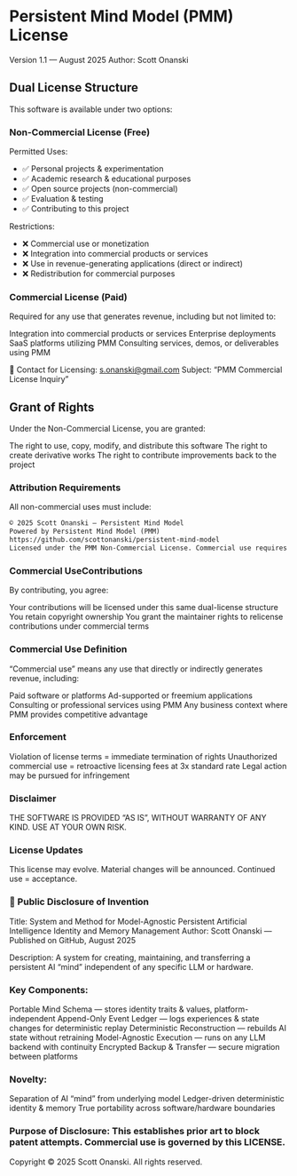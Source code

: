# Persistent Mind Model (PMM) License
Version 1.1 — August 2025
Author: Scott Onanski

## Dual License Structure
This software is available under two options:

### Non-Commercial License (Free)

Permitted Uses:

- ✅ Personal projects & experimentation
- ✅ Academic research & educational purposes
- ✅ Open source projects (non-commercial)
- ✅ Evaluation & testing
- ✅ Contributing to this project

Restrictions:

- ❌ Commercial use or monetization
- ❌ Integration into commercial products or services
- ❌ Use in revenue-generating applications (direct or indirect)
- ❌ Redistribution for commercial purposes

### Commercial License (Paid)

Required for any use that generates revenue, including but not limited to:

Integration into commercial products or services
Enterprise deployments
SaaS platforms utilizing PMM
Consulting services, demos, or deliverables using PMM

📩 Contact for Licensing: s.onanski@gmail.com
Subject: “PMM Commercial License Inquiry”

## Grant of Rights
Under the Non-Commercial License, you are granted:

The right to use, copy, modify, and distribute this software
The right to create derivative works
The right to contribute improvements back to the project

### Attribution Requirements
All non-commercial uses must include:

```markdown
© 2025 Scott Onanski – Persistent Mind Model
Powered by Persistent Mind Model (PMM)
https://github.com/scottonanski/persistent-mind-model
Licensed under the PMM Non-Commercial License. Commercial use requires license.
```

### Commercial UseContributions
By contributing, you agree:

Your contributions will be licensed under this same dual-license structure
You retain copyright ownership
You grant the maintainer rights to relicense contributions under commercial terms

### Commercial Use Definition
“Commercial use” means any use that directly or indirectly generates revenue, including:

Paid software or platforms
Ad-supported or freemium applications
Consulting or professional services using PMM
Any business context where PMM provides competitive advantage

### Enforcement

Violation of license terms = immediate termination of rights
Unauthorized commercial use = retroactive licensing fees at 3x standard rate
Legal action may be pursued for infringement

### Disclaimer
THE SOFTWARE IS PROVIDED “AS IS”, WITHOUT WARRANTY OF ANY KIND. USE AT YOUR OWN RISK.

### License Updates
This license may evolve. Material changes will be announced. Continued use = acceptance.

### 📜 Public Disclosure of Invention
Title: System and Method for Model-Agnostic Persistent Artificial Intelligence Identity and Memory Management
Author: Scott Onanski — Published on GitHub, August 2025

Description: A system for creating, maintaining, and transferring a persistent AI “mind” independent of any specific LLM or hardware.

### Key Components:

Portable Mind Schema — stores identity traits & values, platform-independent
Append-Only Event Ledger — logs experiences & state changes for deterministic replay
Deterministic Reconstruction — rebuilds AI state without retraining
Model-Agnostic Execution — runs on any LLM backend with continuity
Encrypted Backup & Transfer — secure migration between platforms

### Novelty:

Separation of AI “mind” from underlying model
Ledger-driven deterministic identity & memory
True portability across software/hardware boundaries

### Purpose of Disclosure: This establishes prior art to block patent attempts. Commercial use is governed by this LICENSE.

Copyright © 2025 Scott Onanski. All rights reserved.
